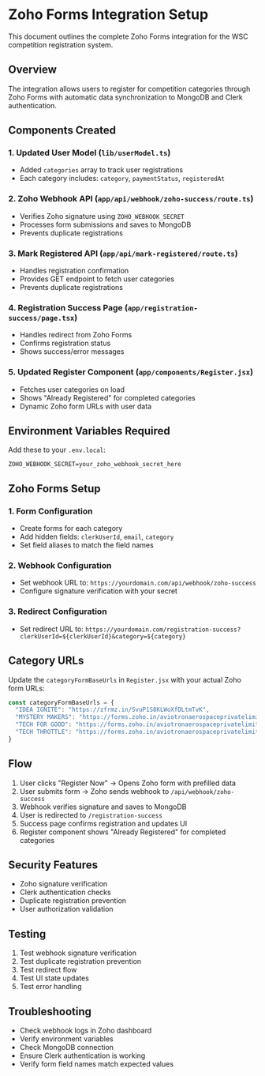 # Zoho Forms Integration Setup

This document outlines the complete Zoho Forms integration for the WSC competition registration system.

## Overview

The integration allows users to register for competition categories through Zoho Forms with automatic data synchronization to MongoDB and Clerk authentication.

## Components Created

### 1. Updated User Model (`lib/userModel.ts`)
- Added `categories` array to track user registrations
- Each category includes: `category`, `paymentStatus`, `registeredAt`

### 2. Zoho Webhook API (`app/api/webhook/zoho-success/route.ts`)
- Verifies Zoho signature using `ZOHO_WEBHOOK_SECRET`
- Processes form submissions and saves to MongoDB
- Prevents duplicate registrations

### 3. Mark Registered API (`app/api/mark-registered/route.ts`)
- Handles registration confirmation
- Provides GET endpoint to fetch user categories
- Prevents duplicate registrations

### 4. Registration Success Page (`app/registration-success/page.tsx`)
- Handles redirect from Zoho Forms
- Confirms registration status
- Shows success/error messages

### 5. Updated Register Component (`app/components/Register.jsx`)
- Fetches user categories on load
- Shows "Already Registered" for completed categories
- Dynamic Zoho form URLs with user data

## Environment Variables Required

Add these to your `.env.local`:

```env
ZOHO_WEBHOOK_SECRET=your_zoho_webhook_secret_here
```

## Zoho Forms Setup

### 1. Form Configuration
- Create forms for each category
- Add hidden fields: `clerkUserId`, `email`, `category`
- Set field aliases to match the field names

### 2. Webhook Configuration
- Set webhook URL to: `https://yourdomain.com/api/webhook/zoho-success`
- Configure signature verification with your secret

### 3. Redirect Configuration
- Set redirect URL to: `https://yourdomain.com/registration-success?clerkUserId=${clerkUserId}&category=${category}`

## Category URLs

Update the `categoryFormBaseUrls` in `Register.jsx` with your actual Zoho form URLs:

```javascript
const categoryFormBaseUrls = {
  "IDEA IGNITE": "https://zfrmz.in/SvuP1S8KLWoXfDLtmTvK",
  "MYSTERY MAKERS": "https://forms.zoho.in/aviotronaerospaceprivatelimite/form/IDEAIGNITE1",
  "TECH FOR GOOD": "https://forms.zoho.in/aviotronaerospaceprivatelimite/form/IDEAIGNITE1",
  "TECH THROTTLE": "https://forms.zoho.in/aviotronaerospaceprivatelimite/form/IDEAIGNITE1",
}
```

## Flow

1. User clicks "Register Now" → Opens Zoho form with prefilled data
2. User submits form → Zoho sends webhook to `/api/webhook/zoho-success`
3. Webhook verifies signature and saves to MongoDB
4. User is redirected to `/registration-success`
5. Success page confirms registration and updates UI
6. Register component shows "Already Registered" for completed categories

## Security Features

- Zoho signature verification
- Clerk authentication checks
- Duplicate registration prevention
- User authorization validation

## Testing

1. Test webhook signature verification
2. Test duplicate registration prevention
3. Test redirect flow
4. Test UI state updates
5. Test error handling

## Troubleshooting

- Check webhook logs in Zoho dashboard
- Verify environment variables
- Check MongoDB connection
- Ensure Clerk authentication is working
- Verify form field names match expected values

